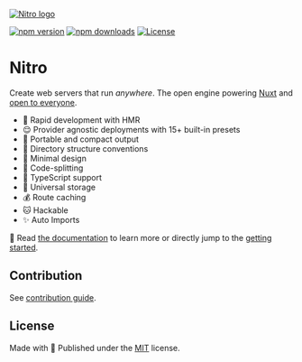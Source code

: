 <p>
  <a href="https://nitro.unjs.io" target="_blank" rel="noopener noreferrer">
    <img src="./docs/public/cover.png" alt="Nitro logo">
  </a>
</p>
<p>
  <a href="https://npmjs.com/package/nitropack"><img src="https://img.shields.io/npm/v/nitropack?style=flat&colorA=18181B&colorB=d8c449" alt="npm version"></a>
  <a href="https://npmjs.com/package/nitropack"><img src="https://img.shields.io/npm/dm/nitropack?style=flat&colorA=18181B&colorB=d8c449" alt="npm downloads"></a>
  <a href="https://github.com/unjs/nitro/blob/main/LICENSE"><img src="https://img.shields.io/github/license/unjs/nitro.svg?style=flat&colorA=18181B&colorB=d8c449" alt="License"></a>
</p>

# Nitro

Create web servers that run *anywhere*. The open engine powering [Nuxt](https://nuxt.com) and [open to everyone](https://github.com/unjs/nitro/discussions/1015).

- 🐇 Rapid development with HMR
- 😌 Provider agnostic deployments with 15+ built-in presets
- 💼 Portable and compact output
- 📁 Directory structure conventions
- 🤏 Minimal design
- 🚀 Code-splitting
- 👕 TypeScript support
- 💾 Universal storage
- 💰 Route caching
- 🐱 Hackable
- ✨ Auto Imports

📖 Read [the documentation](https://nitro.unjs.io) to learn more or directly jump to the [getting started](https://nitro.unjs.io/guide/getting-started).

## Contribution

See [contribution guide](https://nitro.unjs.io/guide/community/contributing).

## License

Made with 💛 Published under the [MIT](./LICENSE) license.
